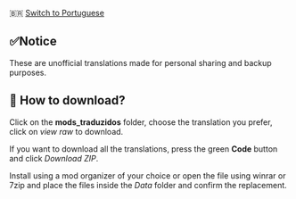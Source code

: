 🇧🇷 [Switch to Portuguese](README.md)
## ✅Notice
These are unofficial translations made for personal sharing and backup purposes.
## 💽 How to download?
Click on the **mods_traduzidos** folder, choose the translation you prefer, click on _view raw_ to download.

If you want to download all the translations, press the green **Code** button and click *Download ZIP*.

Install using a mod organizer of your choice or open the file using winrar or 7zip and place the files inside the _Data_ folder and confirm the replacement.
